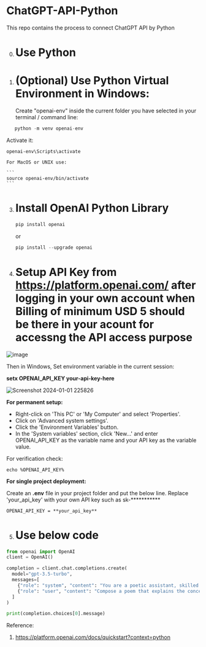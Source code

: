 # ChatGPT-API-Python
This repo contains the process to connect ChatGPT API by Python

0. # Use **Python**

1. # (**Optional**) Use Python Virtual Environment in Windows:

   Create "openai-env" inside the current folder you have selected in your terminal / command line:
  
```python
   python -m venv openai-env
```

   Activate it:
   
   ```
   openai-env\Scripts\activate
   ```


    For MacOS or UNIX use: 

    ```
    source openai-env/bin/activate
    ```

3. # Install OpenAI Python Library

   ```python
   pip install openai
   ```
   or
   ```python
   pip install --upgrade openai
   ```

4. # Setup API Key from **https://platform.openai.com/** after logging in your own account when Billing of minimum USD 5 should be there in your acount for accessng the API access purpose

![image](https://github.com/ParthaPRay/ChatGPT-API-Python/assets/1689639/2333a653-c325-4f12-8135-7ec753d5cf56)

Then in Windows, Set environment variable in the current session: 

**setx OPENAI_API_KEY your-api-key-here**

![Screenshot 2024-01-01 225826](https://github.com/ParthaPRay/ChatGPT-API-Python/assets/1689639/fd5e1620-3404-4534-b4fe-fd62e1f3c3f1)

**For permanent setup:**

* Right-click on 'This PC' or 'My Computer' and select 'Properties'.
* Click on 'Advanced system settings'.
* Click the 'Environment Variables' button.
* In the 'System variables' section, click 'New...' and enter OPENAI_API_KEY as the variable name and your API key as the variable value.

For verification check:

```
echo %OPENAI_API_KEY%
```


**For single project deployment:**

Create an **.env** file in your project folder and put the below line. Replace 'your_api_key' with your own API key such as sk-***********

```
OPENAI_API_KEY = **your_api_key**
```


5. # Use below code

```python
from openai import OpenAI
client = OpenAI()

completion = client.chat.completions.create(
  model="gpt-3.5-turbo",
  messages=[
    {"role": "system", "content": "You are a poetic assistant, skilled in explaining complex programming concepts with creative flair."},
    {"role": "user", "content": "Compose a poem that explains the concept of recursion in programming."}
  ]
)

print(completion.choices[0].message)
```




   

Reference:
1. https://platform.openai.com/docs/quickstart?context=python
